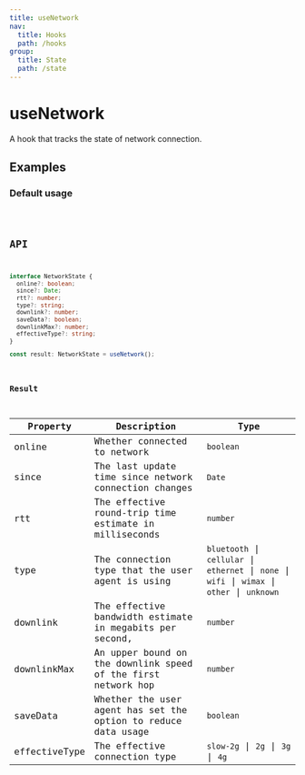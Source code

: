 ```yaml
---
title: useNetwork
nav:
  title: Hooks
  path: /hooks
group:
  title: State
  path: /state
---
```


# useNetwork

<Tag lang="en-US" tags="ssr&crossPlatform"></Tag>

A hook that tracks the state of network connection.

## Examples

### Default usage

<code src="./demo/demo1.tsx" />

## API

```typescript
interface NetworkState {
  online?: boolean;
  since?: Date;
  rtt?: number;
  type?: string;
  downlink?: number;
  saveData?: boolean;
  downlinkMax?: number;
  effectiveType?: string;
}

const result: NetworkState = useNetwork();
```

### Result

| Property | Description                                         | Type                 |
|----------|--------------------------------------|----------------------|
| online  | Whether connected to network | `boolean` |
| since  | The last update time since network connection changes | `Date` |
| rtt  | The effective round-trip time estimate in milliseconds | `number` |
| type  | The connection type that the user agent is using | `bluetooth` \| `cellular` \| `ethernet` \| `none` \| `wifi` \| `wimax` \| `other` \| `unknown` |
| downlink  | The effective bandwidth estimate in megabits per second, | `number` |
| downlinkMax  | An upper bound on the downlink speed of the first network hop | `number` |
| saveData  | Whether the user agent has set the option to reduce data usage | `boolean` |
| effectiveType  | The effective connection type | `slow-2g` \| `2g` \| `3g` \| `4g` |

